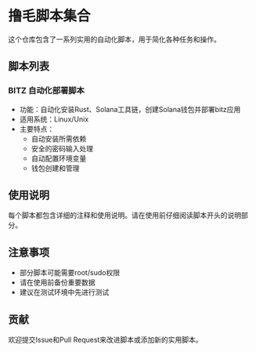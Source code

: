 # 撸毛脚本集合

这个仓库包含了一系列实用的自动化脚本，用于简化各种任务和操作。

## 脚本列表

### BITZ 自动化部署脚本
- 功能：自动化安装Rust、Solana工具链，创建Solana钱包并部署bitz应用
- 适用系统：Linux/Unix
- 主要特点：
  - 自动安装所需依赖
  - 安全的密码输入处理
  - 自动配置环境变量
  - 钱包创建和管理

## 使用说明

每个脚本都包含详细的注释和使用说明。请在使用前仔细阅读脚本开头的说明部分。

## 注意事项

- 部分脚本可能需要root/sudo权限
- 请在使用前备份重要数据
- 建议在测试环境中先进行测试

## 贡献

欢迎提交Issue和Pull Request来改进脚本或添加新的实用脚本。
